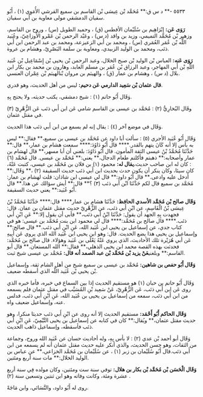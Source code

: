 ٥٥٣٣ -** د س ق:** مُحَمَّد بْن عِيسَى بْن القاسم بن سميع القرشي الأُمَوِي (١) ، أَبُو سفيان الدمشقي مولى معاوية بن أَبي سفيان.

**رَوَى عَن:** إِبْرَاهِيم بن سُلَيْمان الأفطس (ق) ، وحميد الطويل (س) ، وروح بن القاسم، وزهير بْن مُحَمَّد التميمي، وزيد بن واقد (د س) ، وعَبْد الرحمن بْن عَمْرو الأَوزاعِيّ، وعُبَيد اللَّه بْن عُمَر العُمَري (س) ، ومحمد بن أَبي الزعيزعة، ومحمد بن عبد الرحمن ابن أَبي ذئب، ومحمد بن الوليد الزبيدي، ومعاوية بن سلمة البَصْرِيّ، وهشام بن عروة.

**رَوَى عَنه:** العباس بْن الوليد بْن صبح الخلال، وعبد الرحمن بْن يحيى بْن إِسْمَاعِيل بْن عُبَيد اللَّهِ بْن أَبي المهاجر، وعبد الرزاق بْن عُمَر بن مسلم العابد، وهارون بن محمد بن بكار ابن بلال (د س) ، وهشام بن عمار (ق) ، والهيثم بن مروان بْنالهيثم بْن عِمْران العنسي.

**قال عثمان بْن سَعِيد الدارمي عَن دحيم:** ليس من أهل الحديث، وهو قدري.

وَقَال أَبُو حاتم (١) : شيخ دمشقي، يكتب حديثه، ولا يحتج بِهِ.

وقَال البُخارِيُّ (٢) : مُحَمَّد بن عيسى بن القاسم شامي عَن ابن أَبي ذئب عَن الزُّهْرِيّ (٣) في مقتل عثمان.

وَقَال في موضع آخر (٤) : يقال إنه لم يسمع من ابن أَبي ذئب هذا الحديث.

وَقَال أَبُو عُبَيد الأجري (٥) : سألت أبا داود عن مُحَمَّد بن عيسى بن سميع،** فقال:** ليس به بأس إلا أنه كَانَ يتهم بالقدر.**** قال أَبُو دَاوُدَ:**** سمعت هشام بن عمار،** قال:** حَدَّثَنَا مُحَمَّدُ بْنُ عيسى الثقة المأمون. قال أَبُو دَاوُدَ: بلغني أن أبا مسهر،** قال لهشام بن عمار وأصحابه:** ذهبتم فأكلتم طعام الدجال،** يعني:** مُحَمَّد بن عيسى. قال مُحَمَّد (٦) : كان له ابن صاحب حديث،**يقال له:** محمود (١) بن فلان بن مُحَمَّد بن عيسى، كتبت عَنْهُ، كان سيئا، وكان ينكر أن يكون حدث بحديث ابن أَبي ذئب حديث السقيفة (٢) ،** وَقَال:** أدخل عليه وادعى.** قال أَبُو داود:** قال لي عيسى ابن شاذان: قلت لهشام بن عمار: مُحَمَّد بن سميع قال لكم حَدَّثَنَا ابْن أَبي ذئب (٣) ؟** قال:** أيش سؤالك عن هذا.** قال أَبُو عُبَيد:** يعني حديث السقيفة.

**وَقَال صالح بْن مُحَمَّد الأسدي الحافظ:** حَدَّثَنَا هشام بن عمار**** قال:**** حَدَّثَنَا مُحَمَّدُ بْنُ عِيسَى بْنُ الْقَاسِمِ، عن ابْنِ أَبي ذئب، عن الزُّهْرِيّ حديث مقتل عثمان بن عفان. قال: فجهدت بِهِ الجهد أن يقول: حَدَّثَنَا ابْنُ أَبي ذئب،** فأبى أن يقول إلا:** عَنِ ابْنِ أَبي ذئب.**** قال صالح بن مُحَمَّد:**** قال لي محمود ابن بنت مُحَمَّد بن عيسى: هو في كتاب جدي، عن إسماعيل بن يحيى ابن عُبَيد الله، عَنِ ابْنِ أَبي ذئب.** قال صالح:** وإسماعيل بن يحيى هذا يضع الحديث. قال: وهو ابن يحيى ابن عُبَيد الله الذي يروي عَن أَبِيهِ عَن أبي هُرَيْرة تلك الأحاديث، الذي يروي عَنْهُ يَعْلَى بن عُبَيد وهؤلاء. قال صالح بن مُحَمَّد: فحدثت بهذه القصة محمد ابن يحيى الذهلي،** فقال:** الله المستعان.** قال أبو القاسم:** وبلغني**عَنْ يزيد بْن مُحَمَّد بْن عبد الصمد أنه قال:** مُحَمَّد بن عيسى شيخ ثبت.

**وَقَال أَبُو حفص بن شاهين:** مُحَمَّد بن عيسى بن سميع شيخ من أهل الشام ثقة، وإسماعيل بْن يحيى بْن عُبَيد اللَّه الذي أسقطه ضعيف.

وَقَال أَبُو حاتم بن حبان (١) هو مستقيم الحديث إذا بين السماع في خبره، فأما خبره الذي روى عَن ابن أَبي ذئب، عَن الزُّهْرِيّ، عَنْ سَعِيد بْنِ المُسَيَّب في مقتل عثمان فلم يسمعه من ابن أَبي ذئب، سمعه من إسماعيل بن يحيى بن عُبَيد الله، عَنِ ابْنِ أَبي ذئب، فدلس عنه، وإسماعيل ضعيف واه.

**وَقَال الحاكم أَبُو أَحْمَد:** مستقيم الحديث إلا أنه روى عن ابْنِ أَبي ذئب حديثا منكرا، وهو حديث مقتل عثمان،** ويُقال:** كان في كتابه عن إسماعيل بن يحيى التَّيْمِيّ، عَنِ ابْنِ أَبي ذئب فأسقطه، وإسماعيل ذاهب الحديث.

وَقَال أبو أحمد بْن عدي (٢) : لا بأس بِهِ، وله أحاديث حسان عن عُبَيد الله وروح، وجماعة من الثقات، وهو حسن الحديث، والذي أنكر عليه حديث مقتل عثمان أنه لم يسمعه من ابن أَبي ذئب.قال أَبُو سُلَيْمان بن زبر (١) ، عن سُلَيْمان بن مُحَمَّد الخزاعي،** عن عباس بن الوليد الخلال:** مات سنة أربع ومئتين.

**وَقَال الْحَسَن بْن مُحَمَّد بْن بكار بن هلال:** توفي سنة ست ومئتين، وكان مولده فِي سنة أربع عشرة ومئة، وكانت وفاته وهو ابن ثنتين وتسعين سنة (٢) .

روى له أَبُو داود، والنَّسَائي، وابن مَاجَهْ.